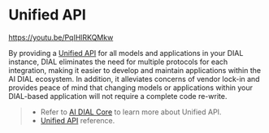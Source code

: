# Unified API

https://youtu.be/PqIHlRKQMkw

By providing a [Unified API](https://epam-rail.com/dial_api) for all models and applications in your DIAL instance, DIAL eliminates the need for multiple protocols for each integration, making it easier to develop and maintain applications within the AI DIAL ecosystem. In addition, it alleviates concerns of vendor lock-in and provides peace of mind that changing models or applications within your DIAL-based application will not require a complete code re-write. 

> * Refer to [AI DIAL Core](docs/platform/3.core/0.about-core.md) to learn more about Unified API.
> * [Unified API](https://epam-rail.com/dial_api) reference.